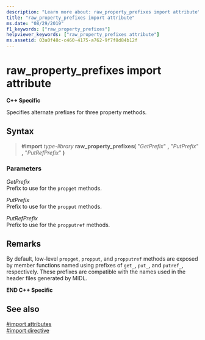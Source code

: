 ```yaml
---
description: "Learn more about: raw_property_prefixes import attribute"
title: "raw_property_prefixes import attribute"
ms.date: "08/29/2019"
f1_keywords: ["raw_property_prefixes"]
helpviewer_keywords: ["raw_property_prefixes attribute"]
ms.assetid: 03a0f48c-c460-4175-a762-9f7f8d84b12f
---
```

# raw_property_prefixes import attribute

**C++ Specific**

Specifies alternate prefixes for three property methods.

## Syntax

> **#import** *type-library* **raw_property_prefixes(** "*GetPrefix*" **,** "*PutPrefix*" **,** "*PutRefPrefix*" **)**

### Parameters

*GetPrefix*\
Prefix to use for the `propget` methods.

*PutPrefix*\
Prefix to use for the `propput` methods.

*PutRefPrefix*\
Prefix to use for the `propputref` methods.

## Remarks

By default, low-level `propget`, `propput`, and `propputref` methods are exposed by member functions named using prefixes of `get_`, `put_`, and `putref_`, respectively. These prefixes are compatible with the names used in the header files generated by MIDL.

**END C++ Specific**

## See also

[#import attributes](../preprocessor/hash-import-attributes-cpp.md)\
[#import directive](../preprocessor/hash-import-directive-cpp.md)
